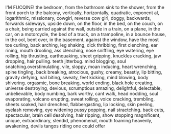 I'M FUCQINE!
the bedroom, from the bathroom sink to the shower, from the front porch to the balcony, vertically, horizontally, quadratic, exponent al, logarithmic, missionary, cowgirl, reverse cow girl, doggy, backwards, forwards sideways, upside down, on the floor, in the bed, on the couch, on a chair, being carried against the wall, outside in a train, on a plane, in the car, on a motorcycle, the bed of a truck, on a trampoline, in a bounce house, in the ool, bent over, in the basement, against the window, have the most toe curling, back arching, leg shaking, dick thribbing, first clenching, ear rining, mouth drooling, ass clenching, nose sniffling, eye watering, eye rolling, hip thrusting, earthquaking, sheet gripping, knuckles cracking, jaw dropping, hair pulling. teeth jitterbug. mind blogging, soul snatching.overstimulating, vile, sloppy, moan inducing, heart wrenching, spine tingling, back breaking, atrocious, gushy, creamy, beastly, lip bitting, gravity defying, nail biting, sweaty, feet kicking, mind blowing, body shivering. orgasmic, bone breaking, world ending, black hole creating, universe destroying, devious, scrumptious amazing, delightful, delectable, unbelievable, body numbing, bark worthy, cant walk, head nodding, soul evaporating, volcano erupting, sweat rolling, voice cracking, trembling, sheets soaked, hair drenched, flabbergasting, lip locking, skin peeling, eyelash removing, eye widening pussy popping, nail stractching. back cuts, spectacular, brain cell desolving, hair ripping, show stopping magnificent, unique, extraordinary, slendid, phenomenal, mouth foaming heavenly, awakening, devils tangos riding one could offer

